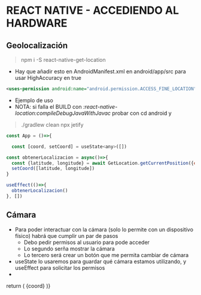 # REACT NATIVE - ACCEDIENDO AL HARDWARE

## Geolocalización

> npm i -S react-native-get-location

- Hay que añadir esto en AndroidManifest.xml en android/app/src para usar HighAccuracy en true

~~~xml
<uses-permission android:name="android.permission.ACCESS_FINE_LOCATION"/>
~~~

- Ejemplo de uso
- NOTA: si falla el BUILD con *:react-native-location:compileDebugJavaWithJavac* probar con cd android y

> ./gradlew clean 
> npx jetify

~~~js
const App = ()=>{

  const [coord, setCoord] = useState<any>([])

const obtenerLocalizacion = async()=>{
  const {latitude, longitude} = await GetLocation.getCurrentPosition({enableHighAccuracy: true, timeout: 6000})
  setCoord([latitude, longitude])
}

useEffect(()=>{
  obtenerLocalizacion()
}, [])
~~~

## Cámara

- Para poder interactuar con la cámara (solo lo permite con un dispositivo físico) habrá que cumplir un par de pasos
  - Debo pedir permisos al usuario para pode acceder
  - Lo segundo serña mostrar la cámara
  - Lo tercero será crear un botón que me permita cambiar de cámara
- useState lo usaremos para guardar qué cámara estamos utilizando, y useEffect para solicitar los permisos
- 



return (
 <View style={styles.container}>
  <Text>{coord}</Text>
</View>
)}
~~~